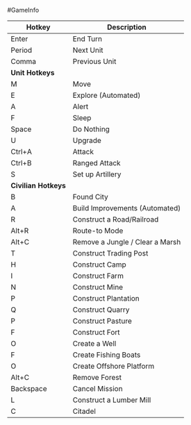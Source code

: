 #GameInfo 

| Hotkey | Description |
| --- | --- |
| Enter | End Turn |
| Period | Next Unit |
| Comma | Previous Unit |
| **Unit Hotkeys** | |
| M | Move |
| E | Explore (Automated) |
| A | Alert |
| F | Sleep |
| Space | Do Nothing |
| U | Upgrade |
| Ctrl+A | Attack |
| Ctrl+B | Ranged Attack |
| S | Set up Artillery |
| **Civilian Hotkeys** | |
| B | Found City |
| A | Build Improvements (Automated) |
| R | Construct a Road/Railroad |
| Alt+R | Route-to Mode |
| Alt+C | Remove a Jungle / Clear a Marsh |
| T | Construct Trading Post |
| H | Construct Camp |
| I | Construct Farm |
| N | Construct Mine |
| P | Construct Plantation |
| Q | Construct Quarry |
| P | Construct Pasture |
| F | Construct Fort |
| O | Create a Well |
| F | Create Fishing Boats |
| O | Create Offshore Platform |
| Alt+C | Remove Forest |
| Backspace | Cancel Mission |
| L | Construct a Lumber Mill |
| C | Citadel |

